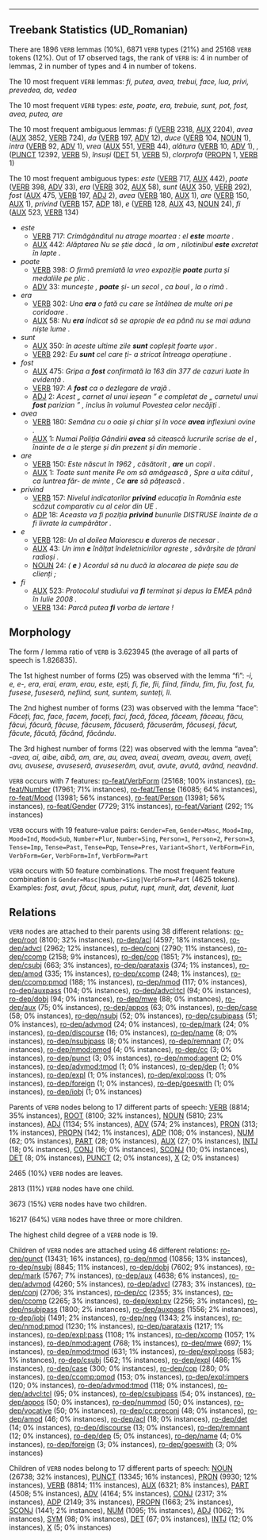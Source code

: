 

--------------------------------------------------------------------------------

## Treebank Statistics (UD_Romanian)

There are 1896 `VERB` lemmas (10%), 6871 `VERB` types (21%) and 25168 `VERB` tokens (12%).
Out of 17 observed tags, the rank of `VERB` is: 4 in number of lemmas, 2 in number of types and 4 in number of tokens.

The 10 most frequent `VERB` lemmas: <em>fi, putea, avea, trebui, face, lua, privi, prevedea, da, vedea</em>

The 10 most frequent `VERB` types:  <em>este, poate, era, trebuie, sunt, pot, fost, avea, putea, are</em>

The 10 most frequent ambiguous lemmas: <em>fi</em> ([VERB]() 2318, [AUX]() 2204), <em>avea</em> ([AUX]() 3852, [VERB]() 724), <em>da</em> ([VERB]() 197, [ADV]() 12), <em>duce</em> ([VERB]() 104, [NOUN]() 1), <em>intra</em> ([VERB]() 92, [ADV]() 1), <em>vrea</em> ([AUX]() 551, [VERB]() 44), <em>alătura</em> ([VERB]() 10, [ADV]() 1), <em>,</em> ([PUNCT]() 12392, [VERB]() 5), <em>însuși</em> ([DET]() 51, [VERB]() 5), <em>clorprofa</em> ([PROPN]() 1, [VERB]() 1)

The 10 most frequent ambiguous types:  <em>este</em> ([VERB]() 717, [AUX]() 442), <em>poate</em> ([VERB]() 398, [ADV]() 33), <em>era</em> ([VERB]() 302, [AUX]() 58), <em>sunt</em> ([AUX]() 350, [VERB]() 292), <em>fost</em> ([AUX]() 475, [VERB]() 197, [ADJ]() 2), <em>avea</em> ([VERB]() 180, [AUX]() 1), <em>are</em> ([VERB]() 150, [AUX]() 1), <em>privind</em> ([VERB]() 157, [ADP]() 18), <em>e</em> ([VERB]() 128, [AUX]() 43, [NOUN]() 24), <em>fi</em> ([AUX]() 523, [VERB]() 134)


* <em>este</em>
  * [VERB]() 717: <em>Crimăgânditul nu atrage moartea : el <b>este</b> moarte .</em>
  * [AUX]() 442: <em>Alăptarea Nu se știe dacă , la om , nilotinibul <b>este</b> excretat în lapte .</em>
* <em>poate</em>
  * [VERB]() 398: <em>O firmă premiată la vreo expoziție <b>poate</b> purta și medaliile pe plic .</em>
  * [ADV]() 33: <em>muncește , <b>poate</b> și- un secol , ca boul , la o rimă .</em>
* <em>era</em>
  * [VERB]() 302: <em>Una <b>era</b> o fată cu care se întâlnea de multe ori pe coridoare .</em>
  * [AUX]() 58: <em>Nu <b>era</b> indicat să se apropie de ea până nu se mai aduna niște lume .</em>
* <em>sunt</em>
  * [AUX]() 350: <em>în aceste ultime zile <b>sunt</b> copleșit foarte ușor .</em>
  * [VERB]() 292: <em>Eu <b>sunt</b> cel care ți- a stricat întreaga operațiune .</em>
* <em>fost</em>
  * [AUX]() 475: <em>Gripa a <b>fost</b> confirmată la 163 din 377 de cazuri luate în evidență .</em>
  * [VERB]() 197: <em>A <b>fost</b> ca o dezlegare de vrajă .</em>
  * [ADJ]() 2: <em>Acest „ carnet al unui ieșean ” e completat de „ carnetul unui <b>fost</b> parizian ” , inclus în volumul Povestea celor necăjiți .</em>
* <em>avea</em>
  * [VERB]() 180: <em>Semăna cu o oaie și chiar și în voce <b>avea</b> inflexiuni ovine .</em>
  * [AUX]() 1: <em>Numai Poliția Gândirii <b>avea</b> să citească lucrurile scrise de el , înainte de a le șterge și din prezent și din memorie .</em>
* <em>are</em>
  * [VERB]() 150: <em>Este născut în 1962 , căsătorit , <b>are</b> un copil .</em>
  * [AUX]() 1: <em>Toate sunt menite Pe om să amăgească , Spre a uita căitul , ca luntrea făr- de minte , Ce <b>are</b> să pățească .</em>
* <em>privind</em>
  * [VERB]() 157: <em>Nivelul indicatorilor <b>privind</b> educația în România este scăzut comparativ cu al celor din UE .</em>
  * [ADP]() 18: <em>Aceasta va fi poziția <b>privind</b> bunurile DISTRUSE înainte de a fi livrate la cumpărător .</em>
* <em>e</em>
  * [VERB]() 128: <em>Un al doilea Maiorescu <b>e</b> dureros de necesar .</em>
  * [AUX]() 43: <em>Un imn <b>e</b> înălțat îndeletnicirilor agreste , săvârșite de țărani radioși .</em>
  * [NOUN]() 24: <em>( <b>e</b> ) Acordul să nu ducă la alocarea de piețe sau de clienți ;</em>
* <em>fi</em>
  * [AUX]() 523: <em>Protocolul studiului va <b>fi</b> terminat și depus la EMEA până în Iulie 2008 .</em>
  * [VERB]() 134: <em>Parcă putea <b>fi</b> vorba de iertare !</em>

## Morphology

The form / lemma ratio of `VERB` is 3.623945 (the average of all parts of speech is 1.826835).

The 1st highest number of forms (25) was observed with the lemma “fi”: <em>-i, e, e-, era, erai, eram, erau, este, ești, fi, fie, fii, fiind, fiindu, fim, fiu, fost, fu, fusese, fuseseră, nefiind, sunt, suntem, sunteți, îi</em>.

The 2nd highest number of forms (23) was observed with the lemma “face”: <em>Făceți, fac, face, facem, faceți, faci, facă, făcea, făceam, făceau, făcu, făcui, făcură, făcuse, făcusem, făcuseră, făcuserăm, făcuseși, făcut, făcute, făcută, făcând, făcându</em>.

The 3rd highest number of forms (22) was observed with the lemma “avea”: <em>-avea, ai, aibe, aibă, am, are, au, avea, aveai, aveam, aveau, avem, aveți, avu, avusese, avuseseră, avuseserăm, avut, avute, avută, având, neavând</em>.

`VERB` occurs with 7 features: [ro-feat/VerbForm]() (25168; 100% instances), [ro-feat/Number]() (17961; 71% instances), [ro-feat/Tense]() (16085; 64% instances), [ro-feat/Mood]() (13981; 56% instances), [ro-feat/Person]() (13981; 56% instances), [ro-feat/Gender]() (7729; 31% instances), [ro-feat/Variant]() (292; 1% instances)

`VERB` occurs with 19 feature-value pairs: `Gender=Fem`, `Gender=Masc`, `Mood=Imp`, `Mood=Ind`, `Mood=Sub`, `Number=Plur`, `Number=Sing`, `Person=1`, `Person=2`, `Person=3`, `Tense=Imp`, `Tense=Past`, `Tense=Pqp`, `Tense=Pres`, `Variant=Short`, `VerbForm=Fin`, `VerbForm=Ger`, `VerbForm=Inf`, `VerbForm=Part`

`VERB` occurs with 50 feature combinations.
The most frequent feature combination is `Gender=Masc|Number=Sing|VerbForm=Part` (4625 tokens).
Examples: <em>fost, avut, făcut, spus, putut, rupt, murit, dat, devenit, luat</em>


## Relations

`VERB` nodes are attached to their parents using 38 different relations: [ro-dep/root]() (8100; 32% instances), [ro-dep/acl]() (4597; 18% instances), [ro-dep/advcl]() (2962; 12% instances), [ro-dep/conj]() (2790; 11% instances), [ro-dep/ccomp]() (2158; 9% instances), [ro-dep/cop]() (1851; 7% instances), [ro-dep/csubj]() (663; 3% instances), [ro-dep/parataxis]() (374; 1% instances), [ro-dep/amod]() (335; 1% instances), [ro-dep/xcomp]() (248; 1% instances), [ro-dep/ccomp:pmod]() (188; 1% instances), [ro-dep/nmod]() (117; 0% instances), [ro-dep/auxpass]() (104; 0% instances), [ro-dep/advcl:tcl]() (94; 0% instances), [ro-dep/dobj]() (94; 0% instances), [ro-dep/mwe]() (88; 0% instances), [ro-dep/aux]() (75; 0% instances), [ro-dep/appos]() (63; 0% instances), [ro-dep/case]() (58; 0% instances), [ro-dep/nsubj]() (52; 0% instances), [ro-dep/csubjpass]() (51; 0% instances), [ro-dep/advmod]() (24; 0% instances), [ro-dep/mark]() (24; 0% instances), [ro-dep/discourse]() (16; 0% instances), [ro-dep/name]() (8; 0% instances), [ro-dep/nsubjpass]() (8; 0% instances), [ro-dep/remnant]() (7; 0% instances), [ro-dep/nmod:pmod]() (4; 0% instances), [ro-dep/cc]() (3; 0% instances), [ro-dep/punct]() (3; 0% instances), [ro-dep/nmod:agent]() (2; 0% instances), [ro-dep/advmod:tmod]() (1; 0% instances), [ro-dep/dep]() (1; 0% instances), [ro-dep/expl]() (1; 0% instances), [ro-dep/expl:poss]() (1; 0% instances), [ro-dep/foreign]() (1; 0% instances), [ro-dep/goeswith]() (1; 0% instances), [ro-dep/iobj]() (1; 0% instances)

Parents of `VERB` nodes belong to 17 different parts of speech: [VERB]() (8814; 35% instances), [ROOT]() (8100; 32% instances), [NOUN]() (5810; 23% instances), [ADJ]() (1134; 5% instances), [ADV]() (574; 2% instances), [PRON]() (313; 1% instances), [PROPN]() (142; 1% instances), [ADP]() (108; 0% instances), [NUM]() (62; 0% instances), [PART]() (28; 0% instances), [AUX]() (27; 0% instances), [INTJ]() (18; 0% instances), [CONJ]() (16; 0% instances), [SCONJ]() (10; 0% instances), [DET]() (8; 0% instances), [PUNCT]() (2; 0% instances), [X]() (2; 0% instances)

2465 (10%) `VERB` nodes are leaves.

2813 (11%) `VERB` nodes have one child.

3673 (15%) `VERB` nodes have two children.

16217 (64%) `VERB` nodes have three or more children.

The highest child degree of a `VERB` node is 19.

Children of `VERB` nodes are attached using 46 different relations: [ro-dep/punct]() (13431; 16% instances), [ro-dep/nmod]() (10856; 13% instances), [ro-dep/nsubj]() (8845; 11% instances), [ro-dep/dobj]() (7602; 9% instances), [ro-dep/mark]() (5767; 7% instances), [ro-dep/aux]() (4638; 6% instances), [ro-dep/advmod]() (4260; 5% instances), [ro-dep/advcl]() (2783; 3% instances), [ro-dep/conj]() (2706; 3% instances), [ro-dep/cc]() (2355; 3% instances), [ro-dep/ccomp]() (2265; 3% instances), [ro-dep/expl:pv]() (2256; 3% instances), [ro-dep/nsubjpass]() (1800; 2% instances), [ro-dep/auxpass]() (1556; 2% instances), [ro-dep/iobj]() (1491; 2% instances), [ro-dep/neg]() (1343; 2% instances), [ro-dep/nmod:pmod]() (1230; 1% instances), [ro-dep/parataxis]() (1217; 1% instances), [ro-dep/expl:pass]() (1108; 1% instances), [ro-dep/xcomp]() (1057; 1% instances), [ro-dep/nmod:agent]() (768; 1% instances), [ro-dep/mwe]() (697; 1% instances), [ro-dep/nmod:tmod]() (631; 1% instances), [ro-dep/expl:poss]() (583; 1% instances), [ro-dep/csubj]() (562; 1% instances), [ro-dep/expl]() (486; 1% instances), [ro-dep/case]() (300; 0% instances), [ro-dep/cop]() (280; 0% instances), [ro-dep/ccomp:pmod]() (153; 0% instances), [ro-dep/expl:impers]() (120; 0% instances), [ro-dep/advmod:tmod]() (118; 0% instances), [ro-dep/advcl:tcl]() (95; 0% instances), [ro-dep/csubjpass]() (54; 0% instances), [ro-dep/appos]() (50; 0% instances), [ro-dep/nummod]() (50; 0% instances), [ro-dep/vocative]() (50; 0% instances), [ro-dep/cc:preconj]() (48; 0% instances), [ro-dep/amod]() (46; 0% instances), [ro-dep/acl]() (18; 0% instances), [ro-dep/det]() (14; 0% instances), [ro-dep/discourse]() (13; 0% instances), [ro-dep/remnant]() (12; 0% instances), [ro-dep/dep]() (5; 0% instances), [ro-dep/name]() (4; 0% instances), [ro-dep/foreign]() (3; 0% instances), [ro-dep/goeswith]() (3; 0% instances)

Children of `VERB` nodes belong to 17 different parts of speech: [NOUN]() (26738; 32% instances), [PUNCT]() (13345; 16% instances), [PRON]() (9930; 12% instances), [VERB]() (8814; 11% instances), [AUX]() (6321; 8% instances), [PART]() (4508; 5% instances), [ADV]() (4164; 5% instances), [CONJ]() (2317; 3% instances), [ADP]() (2149; 3% instances), [PROPN]() (1663; 2% instances), [SCONJ]() (1441; 2% instances), [NUM]() (1095; 1% instances), [ADJ]() (1062; 1% instances), [SYM]() (98; 0% instances), [DET]() (67; 0% instances), [INTJ]() (12; 0% instances), [X]() (5; 0% instances)


